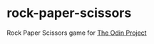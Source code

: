 # rock-paper-scissors
Rock Paper Scissors game for [The Odin Project](https://www.theodinproject.com/lessons/foundations-rock-paper-scissors)
